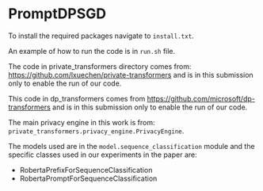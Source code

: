 # PromptDPSGD

To install the required packages navigate to `install.txt`.

An example of how to run the code is in `run.sh` file.

The code in private_transformers directory comes from: https://github.com/lxuechen/private-transformers and is in this submission only to enable the run of our code.

This code in dp_transformers comes from https://github.com/microsoft/dp-transformers and is in this submission only to enable the run of our code.

The main privacy engine in this work is from:  `private_transformers.privacy_engine.PrivacyEngine`.

The models used are in the `model.sequence_classification` module and the specific classes used in our experiments in the paper are:

- RobertaPrefixForSequenceClassification
- RobertaPromptForSequenceClassification




